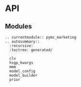 # API

## Modules
```{eval-rst}
.. currentmodule:: pymc_marketing
.. autosummary::
  :recursive:
  :toctree: generated/

  clv
  hsgp_kwargs
  mmm
  model_config
  model_builder
  prior
```
